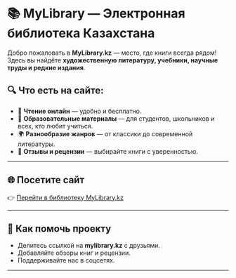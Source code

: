 # 📚 MyLibrary — Электронная библиотека Казахстана

Добро пожаловать в **MyLibrary.kz** — место, где книги всегда рядом!  
Здесь вы найдёте **художественную литературу, учебники, научные труды и редкие издания**.

## 🔍 Что есть на сайте:
- 📖 **Чтение онлайн** — удобно и бесплатно.
- 🧠 **Образовательные материалы** — для студентов, школьников и всех, кто любит учиться.
- 🌍 **Разнообразие жанров** — от классики до современной литературы.
- 💬 **Отзывы и рецензии** — выбирайте книги с уверенностью.

---

## 🌐 Посетите сайт
👉 [Перейти в библиотеку MyLibrary.kz](https://mylibrary.kz/?utm_source=github)

---

## 🤝 Как помочь проекту
- Делитесь ссылкой на **mylibrary.kz** с друзьями.
- Добавляйте обзоры книг и рецензии.
- Поддерживайте нас в соцсетях.

---

